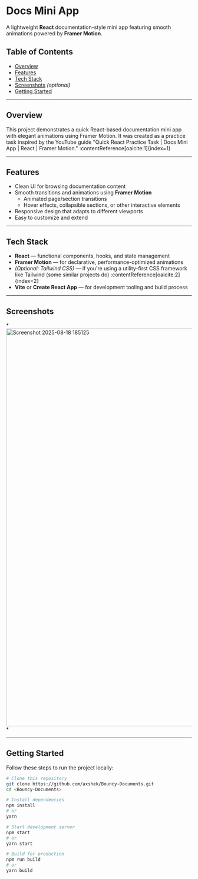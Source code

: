 # Docs Mini App

A lightweight **React** documentation-style mini app featuring smooth animations powered by **Framer Motion**.

## Table of Contents

- [Overview](#overview)  
- [Features](#features)  
- [Tech Stack](#tech-stack)  
- [Screenshots](#screenshots) *(optional)*  
- [Getting Started](#getting-started) 

---

## Overview

This project demonstrates a quick React-based documentation mini app with elegant animations using Framer Motion. It was created as a practice task inspired by the YouTube guide "Quick React Practice Task | Docs Mini App | React | Framer Motion." :contentReference[oaicite:1]{index=1}

---

## Features

- Clean UI for browsing documentation content  
- Smooth transitions and animations using **Framer Motion**  
  - Animated page/section transitions  
  - Hover effects, collapsible sections, or other interactive elements  
- Responsive design that adapts to different viewports  
- Easy to customize and extend

---

## Tech Stack

- **React** — functional components, hooks, and state management  
- **Framer Motion** — for declarative, performance-optimized animations  
- *(Optional: Tailwind CSS)* — if you're using a utility-first CSS framework like Tailwind (some similar projects do) :contentReference[oaicite:2]{index=2}  
- **Vite** or **Create React App** — for development tooling and build process

---

## Screenshots

*<img width="1920" height="1080" alt="Screenshot 2025-08-18 185125" src="https://github.com/user-attachments/assets/64ad169a-2a63-4345-a9f1-2c886b1dd0f3" />
*

---

## Getting Started

Follow these steps to run the project locally:

```bash
# Clone this repository
git clone https://github.com/axshek/Bouncy-Documents.git
cd <Bouncy-Documents>

# Install dependencies
npm install
# or
yarn

# Start development server
npm start
# or
yarn start

# Build for production
npm run build
# or
yarn build
